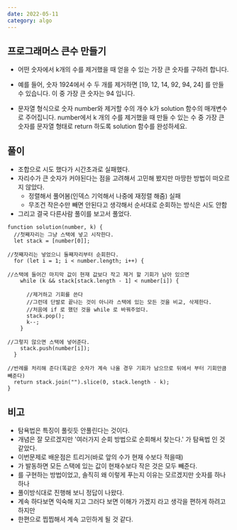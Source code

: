 ```yaml
---
date: 2022-05-11
category: algo
---
```


## 프로그래머스 큰수 만들기

- 어떤 숫자에서 k개의 수를 제거했을 때 얻을 수 있는 가장 큰 숫자를 구하려 합니다.

- 예를 들어, 숫자 1924에서 수 두 개를 제거하면 [19, 12, 14, 92, 94, 24] 를 만들 수 있습니다. 이 중 가장 큰 숫자는 94 입니다.

- 문자열 형식으로 숫자 number와 제거할 수의 개수 k가 solution 함수의 매개변수로 주어집니다. number에서 k 개의 수를 제거했을 때 만들 수 있는 수 중 가장 큰 숫자를 문자열 형태로 return 하도록 solution 함수를 완성하세요.

## 풀이

- 조합으로 시도 했다가 시간초과로 실패했다.
- 자리수가 큰 숫자가 커야된다는 점을 고려해서 고민해 봤지만 마땅한 방법이 떠오르지 않았다.
  - 정렬해서 풀어봄(인덱스 기억해서 나중에 재정렬 해줌) 실패
  - 무조건 작은수만 빼면 안된다고 생각해서 순서대로 순회하는 방식은 시도 안함
- 그리고 결국 다른사람 풀이를 보고서 풀었다.

```
function solution(number, k) {
  //첫째자리는 그냥 스택에 넣고 시작한다.
  let stack = [number[0]];

//첫째자리는 넣었으니 둘째자리부터 순회한다.
  for (let i = 1; i < number.length; i++) {

//스택에 들어간 마지막 값이 현재 값보다 작고 제거 할 기회가 남아 있으면
    while (k && stack[stack.length - 1] < number[i]) {

      //제거하고 기회를 쓴다
      //그런데 단발로 끝나는 것이 아니라 스택에 있는 모든 것을 비교, 삭제한다.
      //처음에 if 로 했던 것을 while 로 바꿔주었다.
      stack.pop();
      k--;
    }

//그렇지 않으면 스택에 넣어준다.
    stack.push(number[i]);
  }

//반례를 처리해 준다(똑같은 숫자가 계속 나올 경우 기회가 남으므로 뒤에서 부터 기회만큼 빼준다)
  return stack.join("").slice(0, stack.length - k);
}

```

## 비고

- 탐욕법은 특징이 풀릿듯 안풀린다는 것이다.
- 개념은 잘 모르겠지만 '여러가지 순회 방법으로 순회해서 찾는다.' 가 탐욕법 인 것 같았다.
- 이번문제로 배운점은 트리거(바로 앞의 수가 현재 수보다 적을때)
- 가 발동하면 모든 스택에 있는 값이 현재수보다 작은 것은 모두 빼준다.
- 를 구현하는 방법이었고, 솔직히 왜 이렇게 푸는지 이유는 모르겠지만 숫자를 하나하나
- 풀이방식대로 진행해 보니 정답이 나왔다.
- 계속 하다보면 익숙해 지고 그러다 보면 이해가 가겠지 라고 생각을 편하게 하려고 하지만
- 한편으로 찝찝해서 계속 고민하게 될 것 같다.
